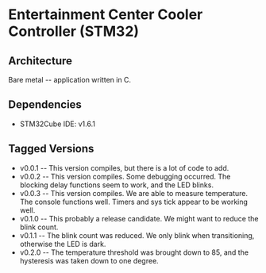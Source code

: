 # Entertainment Center Cooler Controller (STM32) 

## Architecture
Bare metal -- application written in C.       

## Dependencies
* STM32Cube IDE: v1.6.1
   

## Tagged Versions 
* v0.0.1 -- This version compiles, but there is a lot of code to add.  
* v0.0.2 -- This version compiles.  Some debugging occurred.  The blocking delay functions seem to work, and the LED blinks.
* v0.0.3 -- This version compiles.  We are able to measure temperature.  The console functions well.  Timers and sys tick appear to be working well.  
* v0.1.0 -- This probably a release candidate.  We might want to reduce the blink count.  
* v0.1.1 -- The blink count was reduced.  We only blink when transitioning, otherwise the LED is dark.  
* v0.2.0 -- The temperature threshold was brought down to 85, and the hysteresis was taken down to one degree.  